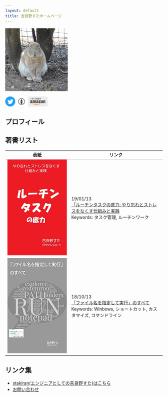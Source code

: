 ```yaml
---
layout: default
title: 吉良野すたホームページ
---
```


![avatar](assets/img/avatar_half.jpg)

<a href="https://twitter.com/stakiran2"><img src="assets/logo/Twitter_Social_Icon_Circle_Color.svg" width="32" height="32"></a>
<a href="https://www.galapagosta.com/"><img src="assets/logo/hatenablog-logo.svg" width="32" height="32"></a>
<a href="https://www.amazon.co.jp/%E5%90%89%E8%89%AF%E9%87%8E%E3%81%99%E3%81%9F/e/B07JLHMBDV"><img src="assets/logo/kindle_gray.png" width="64" height="32"></a>

## プロフィール

## 著書リスト

| 表紙 | リンク |
| ---- | ------ |
| <a href="https://www.amazon.co.jp/gp/product/B07MJW8MVD/">![02_routinetask.jpg](assets/img/02_routinetask.jpg)</a> | 19/01/13<br>[「ルーチンタスクの底力: やり忘れとストレスをなくす仕組みと実践](https://www.amazon.co.jp/gp/product/B07MJW8MVD/)<br>Keywords: タスク管理, ルーチンワーク |
| <a href="https://www.amazon.co.jp/gp/product/B07JF3BHP5/">![01_run.jpg](assets/img/01_run.jpg)</a> | 18/10/13<br>[「ファイル名を指定して実行」のすべて](https://www.amazon.co.jp/gp/product/B07JF3BHP5/)<br>Keywords: Winbows, ショートカット, カスタマイズ, コマンドライン |

## リンク集
- [stakiran(エンジニアとしての吉良野すた)はこちら](index_as_software_engineer.md)
- [お問い合わせ](contact.md)
